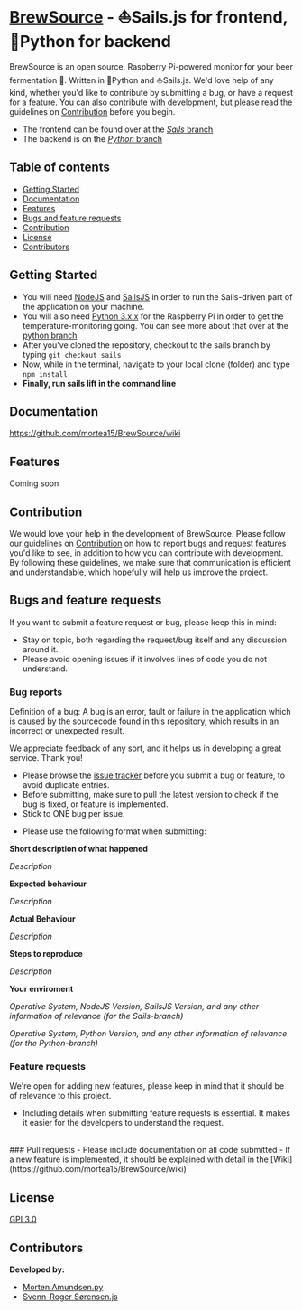 # [BrewSource](http://brewsource.no) - :sailboat:Sails.js for frontend, :snake:Python for backend

BrewSource is an open source, Raspberry Pi-powered monitor for your beer fermentation :beers:. Written in :snake:Python and :sailboat:Sails.js. We'd love help of any kind, whether you'd like to contribute by submitting a bug, or have a request for a feature. You can also contribute with development, but please read the guidelines on [Contribution](#contribution) before you begin.

- The frontend can be found over at the [_Sails_ branch](https://github.com/mortea15/BrewSource/tree/sails)
- The backend is on the [_Python_ branch](https://github.com/mortea15/BrewSource/tree/python)

## Table of contents
- [Getting Started](#getting-started)
- [Documentation](#documentation)
- [Features](#features)
- [Bugs and feature requests](#bugs-and-feature-requests)
- [Contribution](#contribution)
- [License](#license)
- [Contributors](#contributors)

## Getting Started
- You will need [NodeJS](https://nodejs.org/en/) and [SailsJS](http://sailsjs.com/get-started) in order to run the Sails-driven part of the application on your machine.
- You will also need [Python 3.x.x](https://www.python.org/downloads/) for the Raspberry Pi in order to get the temperature-monitoring going. You can see more about that over at the [python branch](https://github.com/mortea15/BrewSource/tree/python)
- After you've cloned the repository, checkout to the sails branch by typing
``
git checkout sails
``
- Now, while in the terminal, navigate to your local clone (folder) and type
``
npm install
``
- **Finally, run sails lift in the command line**

## Documentation
https://github.com/mortea15/BrewSource/wiki

## Features 
Coming soon

## Contribution
We would love your help in the development of BrewSource. Please follow our guidelines on [Contribution](#contribution) on how to report bugs and request features you'd like to see, in addition to how you can contribute with development.
By following these guidelines, we make sure that communication is efficient and understandable, which hopefully will help us improve the project.

## Bugs and feature requests
If you want to submit a feature request or bug, please keep this in mind:
- Stay on topic, both regarding the request/bug itself and any discussion around it.
- Please avoid opening issues if it involves lines of code you do not understand.

### Bug reports
Definition of a bug:
A bug is an error, fault or failure in the application which is caused by the sourcecode found in this repository, which results in an incorrect or unexpected result.

We appreciate feedback of any sort, and it helps us in developing a great service. Thank you!
- Please browse the [issue tracker](https://github.com/mortea15/BrewSource/issues) before you submit a bug or feature, to avoid duplicate entries.
- Before submitting, make sure to pull the latest version to check if the bug is fixed, or feature is implemented.
- Stick to ONE bug per issue.
* Please use the following format when submitting:

**Short description of what happened**

*Description*

**Expected behaviour**

*Description*

**Actual Behaviour**

*Description*

**Steps to reproduce**

*Description*

**Your enviroment**

*Operative System, NodeJS Version, SailsJS Version, and any other information of relevance (for the Sails-branch)*

*Operative System, Python Version, and any other information of relevance (for the Python-branch)*

### Feature requests
We're open for adding new features, please keep in mind that it should be of relevance to this project.
- Including details when submitting feature requests is essential. It makes it easier for the developers to understand the request.

<br>
### Pull requests 
- Please include documentation on all code submitted
- If a new feature is implemented, it should be explained with detail in the [Wiki](https://github.com/mortea15/BrewSource/wiki)

## License
[GPL3.0](https://github.com/mortea15/BrewSource/blob/master/LICENSE)

## Contributors
**Developed by:**
- [Morten Amundsen.py](https://github.com/mortea15/)
- [Svenn-Roger Sørensen.js](https://github.com/tjodalv2k)
